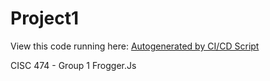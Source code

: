 # Project1

View this code running here: [Autogenerated by CI/CD Script](http://group1.pages.eecis.udel.edu/project1/)

CISC 474 - Group 1
Frogger.Js
